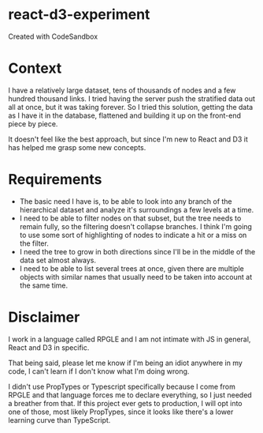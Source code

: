# react-d3-experiment
Created with CodeSandbox

<h1>Context</h1>
<p>I have a relatively large dataset, tens of thousands of nodes and a few hundred thousand links. I tried having the server push the stratified data out all at once, but it was taking forever. So I tried this solution, getting the data as I have it in the database, flattened and building it up on the front-end piece by piece.</p>

<p>It doesn't feel like the best approach, but since I'm new to React and D3 it has helped me grasp some new concepts.</p>

<h1>Requirements</h1>
<ul>
<li>The basic need I have is, to be able to look into any branch of the hierarchical dataset and analyze it's surroundings a few levels at a time.</li>

<li>I need to be able to filter nodes on that subset, but the tree needs to remain fully, so the filtering doesn't collapse branches. I think I'm going to use some sort of highlighting of nodes to indicate a hit or a miss on the filter.</li>

<li>I need the tree to grow in both directions since I'll be in the middle of the data set almost always.</li>

<li>I need to be able to list several trees at once, given there are multiple objects with similar names that usually need to be taken into account at the same time.</li>
</ul>

<h1>Disclaimer</h1>
<p>I work in a language called RPGLE and I am not intimate with JS in general, React and D3 in specific.</p>
<p>That being said, please let me know if I'm being an idiot anywhere in my code, I can't learn if I don't know what I'm doing wrong.</p>

<p>I didn't use PropTypes or Typescript specifically because I come from RPGLE and that language forces me to declare everything, so I just needed a breather from that. If this project ever gets to production, I will opt into one of those, most likely PropTypes, since it looks like there's a lower learning curve than TypeScript.</p>
